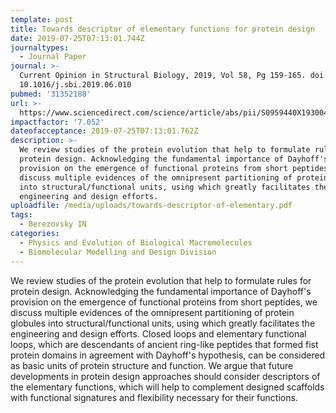 ```yaml
---
template: post
title: Towards descriptor of elementary functions for protein design
date: 2019-07-25T07:13:01.744Z
journaltypes:
  - Journal Paper
journal: >-
  Current Opinion in Structural Biology, 2019, Vol 58, Pg 159-165. doi:
  10.1016/j.sbi.2019.06.010
pubmed: '31352188'
url: >-
  https://www.sciencedirect.com/science/article/abs/pii/S0959440X19300417?via%3Dihub
impactfactor: '7.052'
dateofacceptance: 2019-07-25T07:13:01.762Z
description: >-
  We review studies of the protein evolution that help to formulate rules for
  protein design. Acknowledging the fundamental importance of Dayhoff's
  provision on the emergence of functional proteins from short peptides, we
  discuss multiple evidences of the omnipresent partitioning of protein globules
  into structural/functional units, using which greatly facilitates the
  engineering and design efforts.
uploadfile: /media/uploads/towards-descriptor-of-elementary.pdf
tags:
  - Berezovsky IN
categories:
  - Physics and Evolution of Biological Macromolecules
  - Biomolecular Modelling and Design Division
---
```

We review studies of the protein evolution that help to formulate rules for protein design. Acknowledging the fundamental importance of Dayhoff's provision on the emergence of functional proteins from short peptides, we discuss multiple evidences of the omnipresent partitioning of protein globules into structural/functional units, using which greatly facilitates the engineering and design efforts. Closed loops and elementary functional loops, which are descendants of ancient ring-like peptides that formed fist protein domains in agreement with Dayhoff's hypothesis, can be considered as basic units of protein structure and function. We argue that future developments in protein design approaches should consider descriptors of the elementary functions, which will help to complement designed scaffolds with functional signatures and flexibility necessary for their functions.
